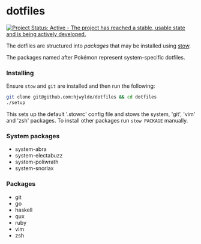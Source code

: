 # dotfiles

[![Project Status: Active - The project has reached a stable, usable state and is being actively developed.](http://www.repostatus.org/badges/1.0.0/active.svg)](http://www.repostatus.org/#active)

The dotfiles are structured into _packages_ that may be installed using
    [stow](http://www.gnu.org/software/stow/ "stow").

The packages named after Pokémon represent system-specific dotfiles.

### Installing

Ensure `stow` and `git` are installed and then run the following:
```bash
git clone git@github.com:hjwylde/dotfiles && cd dotfiles
./setup
```

This sets up the default '.stowrc' config file and stows the system, 'git', 'vim' and 'zsh'
    packages.
To install other packages run `stow PACKAGE` manually.

### System packages

* system-abra
* system-electabuzz
* system-poliwrath
* system-snorlax

### Packages

* git
* go
* haskell
* qux
* ruby
* vim
* zsh
